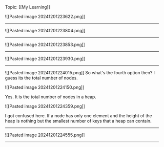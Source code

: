 Topic: [[My Learning]]

![[Pasted image 20241201223622.png]]

---
![[Pasted image 20241201223804.png]]

---
![[Pasted image 20241201223853.png]]

---
![[Pasted image 20241201223930.png]]

---
![[Pasted image 20241201224015.png]]
So what's the fourth option then? I guess its the total number of nodes.

![[Pasted image 20241201224150.png]]

Yes. It is the total number of nodes in a heap.

![[Pasted image 20241201224359.png]]

I got confused here. If a node has only one element and the height of the heap is nothing but the smallest number of keys that a heap can contain.


---
![[Pasted image 20241201224555.png]]

---

